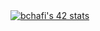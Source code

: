 
<a href="https://github.com/oakoudad/badge42">
    <img src="https://badge.mediaplus.ma/levi/bchafi" alt="bchafi's 42 stats">
</a>
